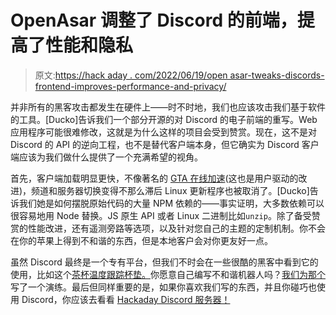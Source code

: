 # OpenAsar 调整了 Discord 的前端，提高了性能和隐私

> 原文:[https://hack aday . com/2022/06/19/open asar-tweaks-discords-frontend-improves-performance-and-privacy/](https://hackaday.com/2022/06/19/openasar-tweaks-discords-frontend-improves-performance-and-privacy/)

并非所有的黑客攻击都发生在硬件上——时不时地，我们也应该攻击我们基于软件的工具。[Ducko]告诉我们一个部分开源的对 Discord 的电子前端的重写。Web 应用程序可能很难修改，这就是为什么这样的项目会受到赞赏。现在，这不是对 Discord 的 API 的逆向工程，也不是替代客户端本身，但它确实为 Discord 客户端应该为我们做什么提供了一个充满希望的视角。

首先，客户端加载明显更快，不像著名的 [GTA 在线加速](https://hackaday.com/2021/03/02/fixing-the-only-thing-thats-slow-about-grand-theft-auto-v/)(这也是用户驱动的改进)，频道和服务器切换变得不那么滞后 Linux 更新程序也被取消了。[Ducko]告诉我们她是如何摆脱原始代码的大量 NPM 依赖的——事实证明，大多数依赖可以很容易地用 Node 替换。JS 原生 API 或者 Linux 二进制比如`unzip`。除了备受赞赏的性能改进，还有遥测旁路等选项，以及针对您自己的主题的定制机制。你不会在你的苹果上得到不和谐的东西，但是本地客户会对你更友好一点。

虽然 Discord 最终是一个专有平台，但我们不时会在一些很酷的黑客中看到它的使用，比如这个[茶杯温度跟踪杯垫。](https://hackaday.com/2018/08/14/internet-of-tea-coaster-watches-for-optimum-drinking-temperature/)你愿意自己编写不和谐机器人吗？[我们为那个](https://hackaday.com/2018/02/15/creating-a-discord-webhook-in-python/)写了一个演练。最后但同样重要的是，如果你喜欢我们写的东西，并且你碰巧也使用 Discord，你应该去看看 [Hackaday Discord 服务器！](https://discord.com/invite/NkbHrAW7NG)
